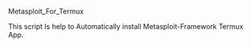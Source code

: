 Metasploit_For_Termux

This script Is help to Automatically install Metasploit-Framework Termux App.
